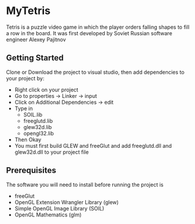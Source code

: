 # MyTetris
Tetris is a puzzle video game in which the player orders falling shapes to fill a row in the board. It was first developed by Soviet Russian software engineer Alexey Pajitnov

## Getting Started
Clone or Download the project to visual studio, then add dependencies to your project by:
  * Right click on your project
  * Go to properties -> Linker -> input
  * Click on Additional Dependencies -> edit
  * Type in 
    * SOIL.lib
    * freeglutd.lib
    * glew32d.lib
    * opengl32.lib
  * Then Okay
* You must first build GLEW and freeGlut and add freeglutd.dll and glew32d.dll to your project file

## Prerequisites
The software you will need to install before running the project is
  * freeGlut
  * OpenGL Extension Wrangler Library (glew)
  * Simple OpenGL Image Library (SOIL)
  * OpenGL Mathematics (glm)
  
  
